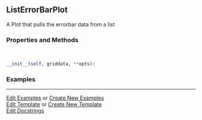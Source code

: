 ## <a id="McUtils.Plots.Plots.ListErrorBarPlot">ListErrorBarPlot</a>
A Plot that pulls the errorbar data from a list

### Properties and Methods
<a id="McUtils.Plots.Plots.ListErrorBarPlot.__init__" class="docs-object-method">&nbsp;</a>
```python
__init__(self, griddata, **opts): 
```

### Examples


___

[Edit Examples](https://github.com/McCoyGroup/References/edit/gh-pages/Documentation/examples/McUtils/Plots/Plots/ListErrorBarPlot.md) or 
[Create New Examples](https://github.com/McCoyGroup/References/new/gh-pages/?filename=Documentation/examples/McUtils/Plots/Plots/ListErrorBarPlot.md) <br/>
[Edit Template](https://github.com/McCoyGroup/References/edit/gh-pages/Documentation/templates/McUtils/Plots/Plots/ListErrorBarPlot.md) or 
[Create New Template](https://github.com/McCoyGroup/References/new/gh-pages/?filename=Documentation/templates/McUtils/Plots/Plots/ListErrorBarPlot.md) <br/>
[Edit Docstrings](https://github.com/McCoyGroup/McUtils/edit/master/Plots/Plots.py?message=Update%20Docs)